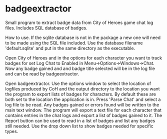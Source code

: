 # badgeextractor
Small program to extract badge data from City of Heroes game chat log files. Includes SQL database of badges.

How to use.
If the sqlite database is not in the package a new one will need to be made using the SQL file included. Use the database filename 'default.sqlite' and put in the same directory as the executable.

Open City of Heroes and in the options for each character you want to track badges for set Log Chat to Enabled in Menu->Options->Windows->Chat.
Now any badge gained and and badge title selected will be in the log file and can be read by badgeextractor.

Open badgeextractor. Use the options window to select the location of logfiles produced by CoH and the output directory to the location you want the program to export lists of badges for characters.
By default these are both set to the location the application is in.
Press 'Parse Chat' and select a log file to be read.
Any badges gained or errors found will be written to the main text window.
The program will export a text file for each character that contains entries in the chat logs and export a list of badges gained to it.
The Report button can be used to read in a list of badges and list any badges still needed. Use the drop down list to show badges needed for specific types.